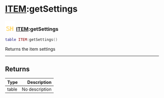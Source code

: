 # [ITEM](../item/README.md):getSettings

### <img src="../../.gitbook/assets/shared.png" width="32" height="32" /> [ITEM](../item/README.md):getSettings

```lua
table ITEM:getSettings()
```

Returns the item settings<br>

-----------------
## Returns

| Type   | Description |
| ------ | ----------: |
| table | No description |
